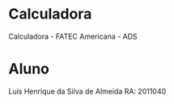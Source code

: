 # Calculadora
Calculadora - FATEC Americana - ADS
# Aluno
Luís Henrique da Silva de Almeida
RA: 2011040